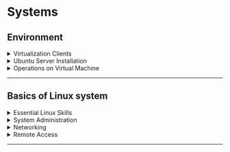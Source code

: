 <!--markdownlint-disable MD013-->
# Systems

## Environment

<details>
<summary>Virtualization Clients</summary>

- [X] **VirtualBox**
- [X] **Hyper-V (optional)**
- [ ] **KVM (optional)**
- [ ] **Vmware Workstation (optional)**

</details>

<details>
<summary>Ubuntu Server Installation</summary>

- [X] **Installation**
- [X] **Partitioning in the installer**
- [X] **Partitioning using LVM (Logical Volume Manager)**
- [X] **Swap space (Przestrzeń wymiany)**

</details>

<details>
<summary>Operations on Virtual Machine</summary>

- [X] **Network Configuration**
  - [X] hostonly
  - [X] nat
  - [X] bridge
- [X] **Creating a clone of the system**
- [X] **Creating a snapshots**

</details>

***

## Basics of Linux system

<details>
<summary>Essential Linux Skills</summary>

- [X]  **First login to the shell**
- [X]  **Command line help**
- [X]  **Services and processes**
- [X]  **Files and file systems**
- [X]  **Permissions**
- [X]  **Identity and Access Control**
  - [X] users
  - [X] groups
  - [X] ownership
- [X]  **Metadata Management**
  - [X] size
  - [X] space
  - [X] date & time
- [X]  **File Interaction**
  - [X] read
  - [X] search
  - [X] copy
  - [X] rename & replace
  - [X] create
  - [X] info
  - [X] delete

</details>

<details>
<summary>System Administration</summary>

- [X] **Useful Linux system tools**
  - [X] top
  - [X] htop
  - [X] netstat
  - [ ] Terminator
  - [X] tmux
- [X] **Console editors**
  - [X] vim
  - [X] nano (optional)
  - [X] neovim
- [X] **sudo command**
- [X] **Users operations**
  - [X] creating users
  - [X] creating groups
  - [X] add users to groups
  - [X] deleting users
  - [X] deleting groups
  - [X] managing users passwords
- [X] **Aliases**
- [X] **Package management**
  - [X] YUM
  - [X] RPM
  - [X] APT
  - [X] APT-GET
  - [X] DPKG
  - [X] PACMAN
- [X] **Compiling from source**
- [X] **Space management**
- [X] **Drives and partitions**
- [X] **Creating ext4 file system and permanently mounting (Tworzenie systemu plików ext4 i montowanie stałe)**
- [X] **Managing logical volumes**
- [X] **System monitoring**

</details>

<details>
<summary>Networking</summary>

- [X] **Network configuration**
- [X] **SSH service**
  - [X] client configuration
  - [X] server configuration
  - [X] tunneling
  - [X] SCP
- [X] **NFS service**
  - [X] server
  - [X] client
  - [X] fstab
- [X] **File Hosts and hostname**
- [X] **Configuring interfaces using nmtui**
- [X] **Firewall**
- [X] **Assigning multiple IP addresses to network interfaces**
- [X] **Monitoring traffic using tcpdump**

</details>

<details>
<summary>Remote Access</summary>

- [X] **SSH clients**
  - [X] putty
  - [X] mremoteNG
  - [X] MobaXtrem
- [ ] **VNC (optional)**

</details>

***
